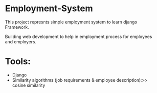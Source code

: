 # Employment-System

This project represnts simple employment system to learn django Framework.

Building web development to help in employment process for employees and employers.

# Tools:
* Django
* Similarity algorithms (job requirements & employee description):>> cosine similarity 
